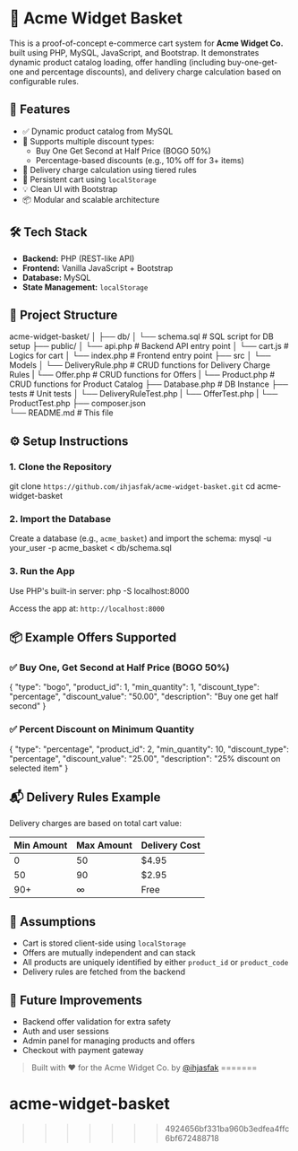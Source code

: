 # 🛒 Acme Widget Basket

This is a proof-of-concept e-commerce cart system for **Acme Widget Co.** built using PHP, MySQL, JavaScript, and Bootstrap. It demonstrates dynamic product catalog loading, offer handling (including buy-one-get-one and percentage discounts), and delivery charge calculation based on configurable rules.

## 🚀 Features

- ✅ Dynamic product catalog from MySQL
- 🎁 Supports multiple discount types:
  - Buy One Get Second at Half Price (BOGO 50%)
  - Percentage-based discounts (e.g., 10% off for 3+ items)
- 🚚 Delivery charge calculation using tiered rules
- 🧠 Persistent cart using `localStorage`
- 💡 Clean UI with Bootstrap
- 📦 Modular and scalable architecture

## 🛠 Tech Stack

- **Backend:** PHP (REST-like API)
- **Frontend:** Vanilla JavaScript + Bootstrap
- **Database:** MySQL
- **State Management:** `localStorage`

## 📂 Project Structure

acme-widget-basket/
│
├── db/
│   └── schema.sql              # SQL script for DB setup
├── public/
│   └── api.php                 # Backend API entry point
│   └── cart.js                 # Logics for cart
│   └── index.php               # Frontend entry point
├── src
│   └── Models
│       └── DeliveryRule.php    # CRUD functions for Delivery Charge Rules
|       └── Offer.php           # CRUD functions for Offers
|       └── Product.php         # CRUD functions for Product Catalog
├── Database.php                # DB Instance
├── tests                       # Unit tests
│   └── DeliveryRuleTest.php
|   └── OfferTest.php
|   └── ProductTest.php
├── composer.json              
└── README.md                   # This file

## ⚙️ Setup Instructions

### 1. Clone the Repository

git clone `https://github.com/ihjasfak/acme-widget-basket.git`
cd acme-widget-basket

### 2. Import the Database

Create a database (e.g., `acme_basket`) and import the schema:
mysql -u your_user -p acme_basket < db/schema.sql

### 3. Run the App

Use PHP's built-in server:
php -S localhost:8000

Access the app at: `http://localhost:8000`


## 📦 Example Offers Supported

### ✅ Buy One, Get Second at Half Price (BOGO 50%)

{
  "type": "bogo",
  "product_id": 1,
  "min_quantity": 1,
  "discount_type": "percentage",
  "discount_value": "50.00",
  "description": "Buy one get half second"
}


### ✅ Percent Discount on Minimum Quantity

{
  "type": "percentage",
  "product_id": 2,
  "min_quantity": 10,
  "discount_type": "percentage",
  "discount_value": "25.00",
  "description": "25% discount on selected item"
}


## 📬 Delivery Rules Example

Delivery charges are based on total cart value:

| Min Amount | Max Amount | Delivery Cost |
| ---------- | ---------- | ------------- |
| 0          | 50         | \$4.95        |
| 50         | 90         | \$2.95        |
| 90+        | ∞          | Free          |


## 🧪 Assumptions

* Cart is stored client-side using `localStorage`
* Offers are mutually independent and can stack
* All products are uniquely identified by either `product_id` or `product_code`
* Delivery rules are fetched from the backend


## 📌 Future Improvements

* Backend offer validation for extra safety
* Auth and user sessions
* Admin panel for managing products and offers
* Checkout with payment gateway


> Built with ❤️ for the Acme Widget Co. by [@ihjasfak](https://github.com/ihjasfak)
=======
# acme-widget-basket
>>>>>>> 4924656bf331ba960b3edfea4ffc6bf672488718
